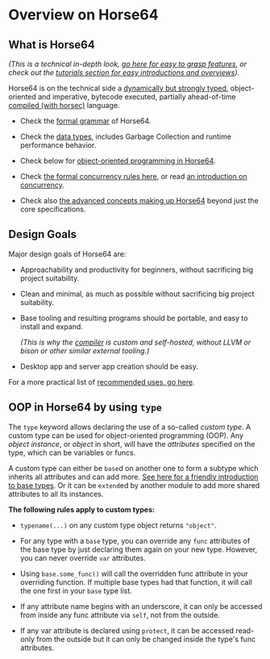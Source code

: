 
<!-- For license of this file, see LICENSE.md in the base folder. -->

Overview on Horse64
===================


What is Horse64
---------------

*(This is a technical in-depth look,
[go here for easy to grasp features](/docs/Features.md),
or check out the [tutorials section for easy introductions
and overviews](/docs/Tutorials/Start)).*

Horse64 is on the technical side a [dynamically but
strongly typed](
https://medium.com/android-news/magic-lies-here-statically-typed-vs-dynamically-typed-languages-d151c7f95e2b), object-oriented and imperative, bytecode executed,
partially ahead-of-time
[compiled (with horsec)](/docs/Resources#horsec) language.

- Check the [formal grammar](/docs/Language%20Specs/Grammar.md)
  of Horse64.

- Check the [data types](/docs/Language%20Specs/Data%20Types.md),
  includes Garbage Collection and runtime performance behavior.

- Check below for [object-oriented programming in
  Horse64](#oop-in-horse64-by-using-type).

- Check [the formal concurrency rules here](
  /docs/Language%20Specs/Concurrency%20Model.md),
  or read [an introduction on concurrency](/docs/Concurrency.md).

- Check also [the advanced concepts making up Horse64](
  /docs/Tutorials/Start#advanced-concepts) beyond just the
  core specifications.


Design Goals
------------

Major design goals of Horse64 are:

- Approachability and productivity for beginners,
  without sacrificing big project suitability.

- Clean and minimal, as much as possible
  without sacrificing big project suitability.

- Base tooling and resulting programs should be portable,
  and easy to install and expand.

  *(This is why the [compiler](/docs/Resources.md#horsec) is
  custom and self-hosted, without LLVM or bison or other similar
  external tooling.)*

- Desktop app and server app creation should be easy.

For a more practical list of [recommended uses, go here](
/docs/Features#when-to-use-horse64).


OOP in Horse64 by using `type`
------------------------------

The `type` keyword allows declaring the use of a so-called *custom
type*. A custom type can be used for object-oriented programming
(OOP).
Any *object instance*, or *object* in short, will have the
*attributes* specified on the type, which can be variables or funcs.

A custom type can either be `base`d on another one to form
a subtype which inherits all attributes and can add more.
[See here for a friendly introduction to base types](
/docs/OOP.md#base-types). Or it can be `extend`ed by
another module to add more shared attributes to all
its instances.

**The following rules apply to custom types:**

- `typename(...)` on any custom type object returns
  `"object"`.

- For any type with a `base` type, you can override any
  `func` attributes of the base type by just declaring
  them again on your new type. However, you can never
  override `var` attributes.

- Using `base.some_func()` will call the overridden
  func attribute in your overriding function. If multiple
  base types had that function, it will call the one
  first in your `base` type list.

- If any attribute name begins with an underscore,
  it can only be accessed from inside any func attribute
  via `self`, not from the outside.

- If any var attribute is declared using `protect`,
  it can be accessed read-only from the outside but
  it can only be changed inside the type's func attributes.

